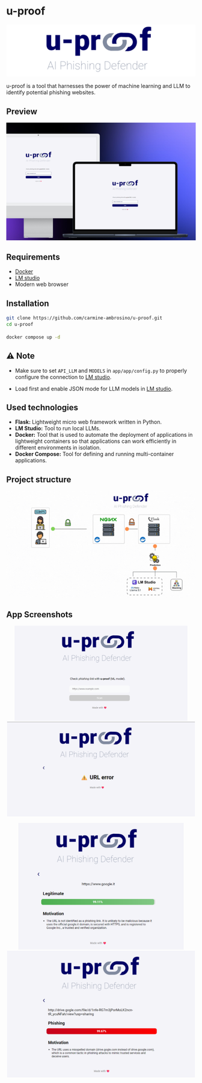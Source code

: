 # u-proof
![](./app/app/static/images/uproof.png)

u-proof is a tool that harnesses the power of machine learning and LLM to identify potential phishing websites.

## Preview
![](./app/app/static/images/preview.png)

## Requirements
- [Docker](https://www.docker.com/)
- [LM studio](https://lmstudio.ai/)
- Modern web browser

## Installation
``` bash
git clone https://github.com/carmine-ambrosino/u-proof.git
cd u-proof

docker compose up -d
```
## ⚠️ Note
- Make sure to set `API_LLM` and `MODELS` in `app/app/config.py` to properly configure the connection to [LM studio](https://lmstudio.ai/).

- Load first and enable JSON mode for LLM models in [LM studio](https://lmstudio.ai/).


## Used technologies
- **Flask:** Lightweight micro web framework written in Python.
- **LM Studio:** Tool to run local LLMs.
- **Docker:** Tool that is used to automate the deployment of applications in lightweight containers so that applications can work efficiently in different environments in isolation.
- **Docker Compose:** Tool for defining and running multi-container applications.

## Project structure
![](./app/app/static/images/ProjectStructure.gif)

## App Screenshots
<p align="center">
  <img src="./app/app/static/images/Iniziale.png" width="460"/>
  <img src="./app/app/static/images/url_error.png" width="500"/>
</p>

<p align="center">
  <img src="./app/app/static/images/PredizioneCorretta.png" width="440"/>
  <img src="./app/app/static/images/PredizionePhishing.png" width="500"/>
</p>

